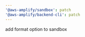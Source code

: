 ```yaml
---
'@aws-amplify/sandbox': patch
'@aws-amplify/backend-cli': patch
---
```


add format option to sandbox
